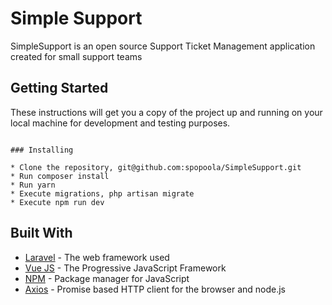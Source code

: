 # Simple Support

SimpleSupport is an open source Support Ticket Management application created for small support teams

## Getting Started

These instructions will get you a copy of the project up and running on your local machine for development and testing purposes.

```

### Installing

* Clone the repository, git@github.com:spopoola/SimpleSupport.git
* Run composer install
* Run yarn
* Execute migrations, php artisan migrate
* Execute npm run dev

```


## Built With

* [Laravel](https://laravel.com/) - The web framework used
* [Vue JS](https://vuejs.org/) - The Progressive JavaScript Framework
* [NPM](https://www.npmjs.com/) - Package manager for JavaScript
* [Axios](https://github.com/mzabriskie/axios) - Promise based HTTP client for the browser and node.js